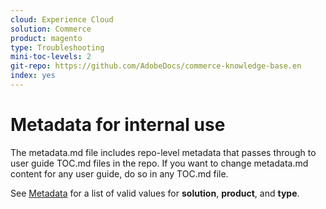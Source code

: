 ```yaml
---
cloud: Experience Cloud
solution: Commerce
product: magento
type: Troubleshooting
mini-toc-levels: 2
git-repo: https://github.com/AdobeDocs/commerce-knowledge-base.en
index: yes
---
```


# Metadata for internal use

The metadata.md file includes repo-level metadata that passes through to user guide TOC.md files in the repo. If you want to change metadata.md content for any user guide, do so in any TOC.md file.

See [Metadata](https://experienceleague.adobe.com/docs/authoring-guide-exl/using/editing/user-guide-setup/metadata.html) for a list of valid values for **solution**, **product**, and **type**.
